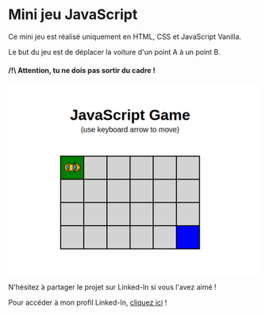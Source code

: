 # Mini jeu JavaScript

Ce mini jeu est réalisé uniquement en HTML, CSS et JavaScript Vanilla.

Le but du jeu est de déplacer la voiture d'un point A à un point B. 

#### /!\ Attention, tu ne dois pas sortir du cadre !

![Slide](images/capture.PNG)

N'hésitez à partager le projet sur Linked-In si vous l'avez aimé ! 

Pour accéder à mon profil Linked-In, [cliquez ici](https://www.linkedin.com/in/guillaume-pirard/ "Mon profil Linked-In") !


